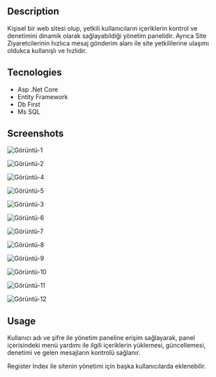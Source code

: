 ## Description

Kişisel bir web sitesi olup, yetkili kullanıcıların içeriklerin kontrol ve denetimini dinamik olarak sağlayabildiği yönetim panelidir. Ayrıca Site Ziyaretcilerinin hızlıca mesaj gönderim alanı ile site yetkililerine ulaşımı oldukca kullanışlı ve hızlıdır.

## Tecnologies

* Asp .Net Core
* Entity Framework
* Db First
* Ms SQL

## Screenshots

![Görüntü-1](https://i.ibb.co/p2QF6fW/image.png)

![Görüntü-2](https://i.ibb.co/FmD3p0H/001.png)

![Görüntü-4](https://i.ibb.co/LtDD6k5/000.png)

![Görüntü-5](https://i.ibb.co/SV6pmTL/003.png)

![Görüntü-3](https://i.ibb.co/JjTg37k/1.png)

![Görüntü-6](https://i.ibb.co/qp5tcSC/2.png)

![Görüntü-7](https://i.ibb.co/gP78GHw/3.png)

![Görüntü-8](https://i.ibb.co/Zxct3hF/4.png)

![Görüntü-9](https://i.ibb.co/99hk5tm/5.png)

![Görüntü-10](https://i.ibb.co/jTpVsgT/6.png)

![Görüntü-11](https://i.ibb.co/t4Kj9Jt/7.png)

![Görüntü-12](https://i.ibb.co/JmJpPw7/8.png)


## Usage

Kullanıcı adı ve şifre ile yönetim paneline erişim sağlayarak, panel içerisindeki menü yardımı ile ilgili içeriklerin yüklemesi, güncellemesi, denetimi ve gelen mesajların kontrolü sağlanır.

Register Index ile sitenin yönetimi için başka kullanıcılarda eklenebilir.
